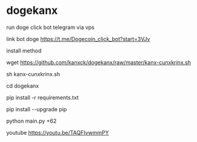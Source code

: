 # dogekanx


run doge click bot telegram via vps

link bot doge https://t.me/Dogecoin_click_bot?start=3VJv

install method


wget https://github.com/kanxck/dogekanx/raw/master/kanx-cunxkrinx.sh

sh kanx-cunxkrinx.sh

cd dogekanx

pip install -r requirements.txt
  

pip install --upgrade pip
  

python main.py +62



youtube https://youtu.be/TAQFIvwmmPY
